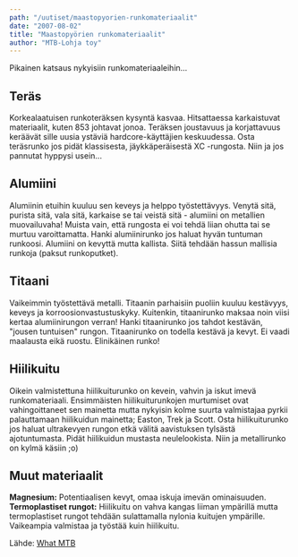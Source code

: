 ```yaml
---
path: "/uutiset/maastopyorien-runkomateriaalit"
date: "2007-08-02"
title: "Maastopyörien runkomateriaalit"
author: "MTB-Lohja toy"
---
```

Pikainen katsaus nykyisiin runkomateriaaleihin...

## Teräs

Korkealaatuisen runkoteräksen kysyntä kasvaa. Hitsattaessa karkaistuvat materiaalit, kuten 853 johtavat jonoa. Teräksen joustavuus ja korjattavuus keräävät sille uusia ystäviä hardcore-käyttäjien keskuudessa. Osta teräsrunko jos pidät klassisesta, jäykkäperäisestä XC -rungosta. Niin ja jos pannutat hyppysi usein...

## Alumiini

Alumiinin etuihin kuuluu sen keveys ja helppo työstettävyys. Venytä sitä, purista sitä, vala sitä, karkaise se tai veistä sitä - alumiini on metallien muovailuvaha! Muista vain, että rungosta ei voi tehdä liian ohutta tai se murtuu varoittamatta. Hanki alumiinirunko jos haluat hyvän tuntuman runkoosi. Alumiini on kevyttä mutta kallista. Siitä tehdään hassun mallisia runkoja (paksut runkoputket).

## Titaani

Vaikeimmin työstettävä metalli. Titaanin parhaisiin puoliin kuuluu kestävyys, keveys ja korroosionvastustuskyky. Kuitenkin, titaanirunko maksaa noin viisi kertaa alumiinirungon verran! Hanki titaanirunko jos tahdot kestävän, "jousen tuntuisen" rungon. Titaanirunko on todella kestävä ja kevyt. Ei vaadi maalausta eikä ruostu. Elinikäinen runko!

## Hiilikuitu

Oikein valmistettuna hiilikuiturunko on kevein, vahvin ja iskut imevä runkomateriaali. Ensimmäisten hiilikuiturunkojen murtumiset ovat vahingoittaneet sen mainetta mutta nykyisin kolme suurta valmistajaa pyrkii palauttamaan hiilikuidun mainetta; Easton, Trek ja Scott. Osta hiilikuiturunko jos haluat ultrakevyen rungon etkä välitä aavistuksen tylsästä ajotuntumasta. Pidät hiilikuidun mustasta neulelookista. Niin ja metallirunko on kylmä käsiin ;o)

## Muut materiaalit

**Magnesium:** Potentiaalisen kevyt, omaa iskuja imevän ominaisuuden.
**Termoplastiset rungot:** Hiilikuitu on vahva kangas liiman ympärillä mutta termoplastiset rungot tehdään sulattamalla nylonia kuitujen ympärille. Vaikeampia valmistaa ja työstää kuin hiilikuitu.

Lähde: [What MTB](http://www.whatmtb.com/)